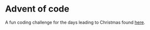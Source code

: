 # Advent of code

A fun coding challenge for the days leading to Christmas found [here](https://adventofcode.com/).
